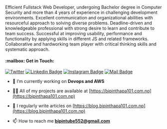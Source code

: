 <p align="left">Efficient Fullstack Web Developer, undergoing Bachelor degree in Computer Security and more than 4 years of experience in challenging development environments. Excellent communication and organizational abilities with resourceful approach to solving diverse problems. Deadline-driven and knowledgeable professional with strong desire to learn and contribute to team success. Successful at improving usability, performance and functionality by applying skills in different JS and related frameworks. Collaborative and hardworking team player with critical thinking skills and systematic approach.</p>

<div>
    <h4>:mailbox: Get in Touch:</h4>
 
[![Twitter](https://img.shields.io/twitter/follow/kaji0x01?style=social)](https://twitter.com/kaji0x01)
[![Linkedin Badge](https://img.shields.io/badge/-Bipin%20Thapa-0e76a8?style=flat&labelColor=0e76a8&logo=linkedin&logoColor=white)](https://www.linkedin.com/in/bipin0x01/) [![Instagram Badge](https://img.shields.io/badge/-@bipintube552-e84393?style=flat&labelColor=e84393&logo=instagram&logoColor=white)](https://www.instagram.com/kaji0x01/) [![Mail Badge](https://img.shields.io/badge/-Bipin%20Thapa-c0392b?style=flat&labelColor=c0392b&logo=gmail&logoColor=white)](mailto:bipintube552@gmail.com)
  
</div>


- 🔭 I’m currently working on **Devops and AWS**

- 👨‍💻 All of my projects are available at [https://bipinthapa101.com.np](https://bipinthapa101.com.np)

- 📝 I regularly write articles on [https://blog.bipinthapa101.com.np](https://blog.bipinthapa101.com.np)

- 📫 How to reach me **bipintube552@gmail.com**
